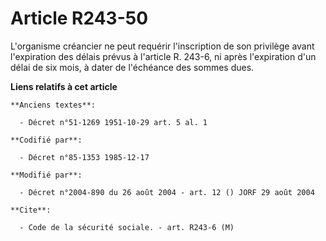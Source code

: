 # Article R243-50

L'organisme créancier ne peut requérir l'inscription de son privilège avant l'expiration des délais prévus à l'article R.
243-6, ni après l'expiration d'un délai de six mois, à dater de l'échéance des sommes dues.

**Liens relatifs à cet article**

	**Anciens textes**:

	  - Décret n°51-1269 1951-10-29 art. 5 al. 1

	**Codifié par**:

	  - Décret n°85-1353 1985-12-17

	**Modifié par**:

	  - Décret n°2004-890 du 26 août 2004 - art. 12 () JORF 29 août 2004

	**Cite**:

	  - Code de la sécurité sociale. - art. R243-6 (M)
